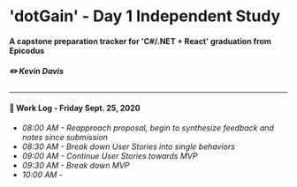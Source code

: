 # 'dotGain' - Day 1 Independent Study
#### A capstone preparation tracker for 'C#/.NET + React' graduation from Epicodus
##### ✏️ Kevin Davis

<hr />

#### 📓 Work Log - Friday Sept. 25, 2020 

* _08:00 AM - Reapproach proposal, begin to synthesize feedback and notes since submission_
* _08:30 AM - Break down User Stories into single behaviors_
* _09:00 AM - Continue User Stories towards MVP_
* _09:30 AM - Break down MVP_
* _10:00 AM -_
